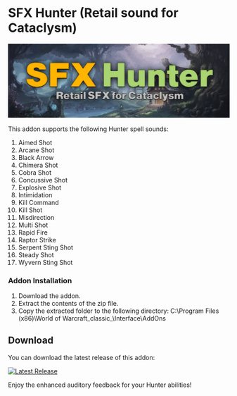 # SFX Hunter (Retail sound for Cataclysm)
![Banner](https://raw.githubusercontent.com/ShaunaAyala/SFX-Hunter/main/SFX%20Hunter%20Banner.jpg)

This addon supports the following Hunter spell sounds:

1. Aimed Shot
2. Arcane Shot
3. Black Arrow
4. Chimera Shot
5. Cobra Shot
6. Concussive Shot
7. Explosive Shot
8. Intimidation
9. Kill Command
10. Kill Shot
11. Misdirection
12. Multi Shot
13. Rapid Fire
14. Raptor Strike
15. Serpent Sting Shot
16. Steady Shot
18. Wyvern Sting Shot

### Addon Installation

1. Download the addon.
2. Extract the contents of the zip file.
3. Copy the extracted folder to the following directory: 
C:\Program Files (x86)\World of Warcraft_classic_\Interface\AddOns

## Download

You can download the latest release of this addon:

[![Latest Release](https://img.shields.io/github/v/release/ShaunaAyala/SFX-Hunter)](https://github.com/ShaunaAyala/SFX-Hunter/releases/latest)

Enjoy the enhanced auditory feedback for your Hunter abilities!
